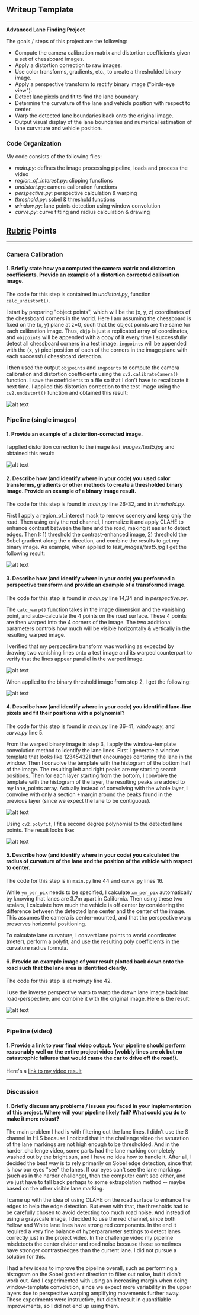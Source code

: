 ## Writeup Template

---

**Advanced Lane Finding Project**

The goals / steps of this project are the following:

* Compute the camera calibration matrix and distortion coefficients given a set of chessboard images.
* Apply a distortion correction to raw images.
* Use color transforms, gradients, etc., to create a thresholded binary image.
* Apply a perspective transform to rectify binary image ("birds-eye view").
* Detect lane pixels and fit to find the lane boundary.
* Determine the curvature of the lane and vehicle position with respect to center.
* Warp the detected lane boundaries back onto the original image.
* Output visual display of the lane boundaries and numerical estimation of lane curvature and vehicle position.

[//]: # (Image References)

[image1]: ./output_images/undistort.png "Undistorted"
[image2]: ./output_images/undistort2.png "Road Undistorted"
[image3]: ./output_images/binary_combo.png "Binary Example"
[image4]: ./output_images/warp.png "Warp Example"
[image7]: ./output_images/binary_warped.png "Binary Warped"
[image8]: ./output_images/windows.png "Windows Visualized"
[image5]: ./output_images/color_fit_lines.png "Fit Visual"
[image6]: ./output_images/example_output.png "Output"
[video1]: https://youtu.be/1XX50QZzn74 "Video"

### Code Organization

My code consists of the following files:

* _main.py_: defines the image processing pipeline, loads and process the video
* _region_of_interest.py_: clipping functions
* _undistort.py_: camera calibration functions
* _perspective.py_: perspective calculation & warping
* _threshold.py_: sobel & threshold functions
* _window.py_: lane points detection using window convolution
* _curve.py_: curve fitting and radius calculation & drawing

## [Rubric](https://review.udacity.com/#!/rubrics/571/view) Points

---

### Camera Calibration

#### 1. Briefly state how you computed the camera matrix and distortion coefficients. Provide an example of a distortion corrected calibration image.

The code for this step is contained in _undistort.py_, function `calc_undistort()`.

I start by preparing "object points", which will be the (x, y, z) coordinates of the chessboard corners in the world. Here I am assuming the chessboard is fixed on the (x, y) plane at z=0, such that the object points are the same for each calibration image.  Thus, `objp` is just a replicated array of coordinates, and `objpoints` will be appended with a copy of it every time I successfully detect all chessboard corners in a test image.  `imgpoints` will be appended with the (x, y) pixel position of each of the corners in the image plane with each successful chessboard detection.  

I then used the output `objpoints` and `imgpoints` to compute the camera calibration and distortion coefficients using the `cv2.calibrateCamera()` function.  I save the coefficients to a file so that I don't have to recalibrate it next time.  I applied this distortion correction to the test image using the `cv2.undistort()` function and obtained this result:

![alt text][image1]

### Pipeline (single images)

#### 1. Provide an example of a distortion-corrected image.

I applied distortion correction to the image _test_images/test5.jpg_ and obtained this result:

![alt text][image2]

#### 2. Describe how (and identify where in your code) you used color transforms, gradients or other methods to create a thresholded binary image.  Provide an example of a binary image result.

The code for this step is found in _main.py_ line 26-32, and in _threshold.py_.

First I apply a region_of_interest mask to remove scenery and keep only the road.  Then using only the red channel, I normalize it and apply CLAHE to enhance contrast between the lane and the road, making it easier to detect edges.  Then I: 1) threshold the contrast-enhanced image, 2) threshold the Sobel gradient along the x direction, and combine the results to get my binary image.  As example, when applied to _test_images/test5.jpg_ I get the following result:

![alt text][image3]

#### 3. Describe how (and identify where in your code) you performed a perspective transform and provide an example of a transformed image.

The code for this step is found in _main.py_ line 14,34 and in _perspective.py_.

The `calc_warp()` function takes in the image dimension and the vanishing point, and auto-calculate the 4 points on the road surface.  These 4 points are then warped into the 4 corners of the image.  The two additional parameters controls how much will be visible horizontally & vertically in the resulting warped image.

I verified that my perspective transform was working as expected by drawing two vanishing lines onto a test image and its warped counterpart to verify that the lines appear parallel in the warped image.

![alt text][image4]

When applied to the binary threshold image from step 2, I get the following:

![alt text][image7]

#### 4. Describe how (and identify where in your code) you identified lane-line pixels and fit their positions with a polynomial?

The code for this step is found in _main.py_ line 36-41, _window.py_, and _curve.py_ line 5.

From the warped binary image in step 3, I apply the window-template convolution method to identify the lane lines.  First I generate a window template that looks like 123454321 that encourages centering the lane in the window.  Then I convolve the template with the histogram of the bottom half of the image.  The resulting left and right peaks are my starting search positions.  Then for each layer starting from the bottom, I convolve the template with the histogram of the layer, the resulting peaks are added to my lane_points array.  Actually instead of convolving with the whole layer, I convolve with only a section ±margin around the peaks found in the previous layer (since we expect the lane to be contiguous).

![alt text][image8]

Using `cv2.polyfit`, I fit a second degree polynomial to the detected lane points.  The result looks like:

![alt text][image5]

#### 5. Describe how (and identify where in your code) you calculated the radius of curvature of the lane and the position of the vehicle with respect to center.

The code for this step is in `main.py` line 44 and `curve.py` lines 16.

While `ym_per_pix` needs to be specified, I calculate `xm_per_pix` automatically by knowing that lanes are 3.7m apart in California.  Then using these two scalars, I calculate how much the vehicle is off center by considering the difference between the detected lane center and the center of the image.  This assumes the camera is center-mounted, and that the perspective warp preserves horizontal positioning.

To calculate lane curvature, I convert lane points to world coordinates (meter), perform a polyfit, and use the resulting poly coefficients in the curvature radius formula.

#### 6. Provide an example image of your result plotted back down onto the road such that the lane area is identified clearly.

The code for this step is at _main.py_ line 42.

I use the inverse perspective warp to warp the drawn lane image back into road-perspective, and combine it with the original image. Here is the result:

![alt text][image6]

---

### Pipeline (video)

#### 1. Provide a link to your final video output.  Your pipeline should perform reasonably well on the entire project video (wobbly lines are ok but no catastrophic failures that would cause the car to drive off the road!).

Here's a [link to my video result](https://youtu.be/1XX50QZzn74)

---

### Discussion

#### 1. Briefly discuss any problems / issues you faced in your implementation of this project.  Where will your pipeline likely fail?  What could you do to make it more robust?

The main problem I had is with filtering out the lane lines.  I didn't use the S channel in HLS because I noticed that in the challenge video the saturation of the lane markings are not high enough to be thresholded.  And in the harder_challenge video, some parts had the lane marking completely washed out by the bright sun, and I have no idea how to handle it.  After all, I decided the best way is to rely primarily on Sobel edge detection, since that is how our eyes "see" the lanes.  If our eyes can't see the lane markings (such as in the harder challenge), then the computer can't see either, and we just have to fall back perhaps to some extrapolation method -- maybe based on the other visible lane marking.

I came up with the idea of using CLAHE on the road surface to enhance the edges to help the edge detection.  But even with that, the thresholds had to be carefully chosen to avoid detecting too much road noise.  And instead of using a grayscale image, I decided to use the red channel, since both Yellow and White lane lines have strong red components.  In the end it required a very fine balance of hyperparameter settings to detect lanes correctly just in the project video.  In the challenge video my pipeline misdetects the center divider and road noise because those sometimes have stronger contrast/edges than the current lane.  I did not pursue a solution for this.

I had a few ideas to improve the pipeline overall, such as performing a histogram on the Sobel gradient direction to filter out noise, but it didn't work out.  And I experimented with using an increasing margin when doing window-template convolution, since we expect more variability in the upper layers due to perspective warping amplifying movements further away.  These experiments were instructive, but didn't result in quantifiable improvements, so I did not end up using them.
